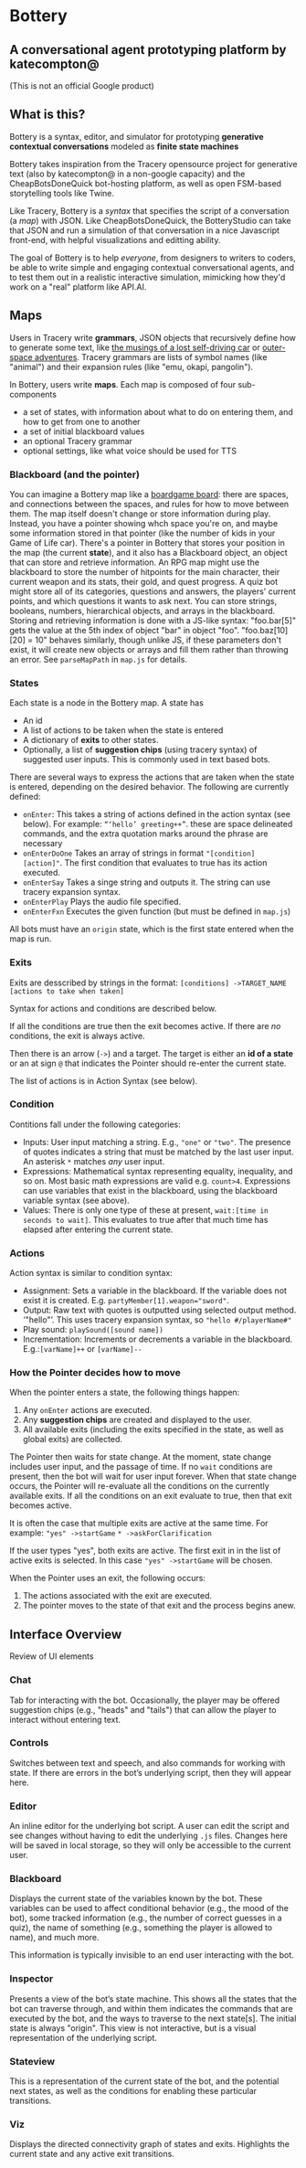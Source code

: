 # Bottery
## A conversational agent prototyping platform by katecompton@

(This is not an official Google product)

## What is this?

Bottery is a syntax, editor, and simulator for prototyping **generative contextual conversations** modeled as **finite state machines**

Bottery takes inspiration from the Tracery opensource project for generative text (also by katecompton@ in a non-google capacity) and the CheapBotsDoneQuick bot-hosting platform, as well as open FSM-based storytelling tools like Twine.  

Like Tracery, Bottery is a *syntax* that specifies the script of a conversation (a *map*) with JSON.  Like CheapBotsDoneQuick, the BotteryStudio can take that JSON and run a simulation of that conversation in a nice Javascript front-end, with helpful visualizations and editting ability.

The goal of Bottery is to help *everyone*, from designers to writers to coders, be able to write simple and engaging  contextual conversational agents, and to test them out in a realistic interactive simulation, mimicking how they'd work on a "real" platform like API.AI.  


## Maps

Users in Tracery write **grammars**, JSON objects that recursively define how to generate some text, like [the musings of a lost self-driving car](http://cheapbotsdonequick.com/source/losttesla) or [outer-space adventures](http://cheapbotsdonequick.com/source/tinyadv).  Tracery grammars are lists of symbol names (like "animal") and their expansion rules (like "emu, okapi, pangolin").

In Bottery, users write **maps**.  Each map is composed of four sub-components
* a set of states, with information about what to do on entering them, and how to get from one to another
* a set of initial blackboard values
* an optional Tracery grammar
* optional settings, like what voice should be used for TTS

### Blackboard (and the pointer)

You can imagine a Bottery map like a [boardgame board](https://www.google.com/url?sa=i&rct=j&q=&esrc=s&source=images&cd=&ved=0ahUKEwibnLuC-JDSAhVRyWMKHZQNB3cQjRwIBw&url=https%3A%2F%2Fwww.pinterest.com%2Fpin%2F361273201334614541%2F&psig=AFQjCNGOTBu2PiFkWuV4zs2eeF-mL0PP-Q&ust=1487208084344985): there are spaces, and connections between the spaces, and rules for how to move between them.  The map itself doesn't change or store information during play.  Instead, you have a pointer showing whch space you're on, and maybe some information stored in that pointer (like the number of kids in your Game of Life car).  There's a pointer in Bottery that stores your position in the map (the current **state**), and it also has a Blackboard object, an object that can store and retrieve information.  An RPG map might use the blackboard to store the number of hitpoints for the main character, their current weapon and its stats, their gold, and quest progress.  A quiz bot might store all of its categories, questions and answers, the players' current points, and which questions it wants to ask next.  You can store strings, booleans, numbers, hierarchical objects, and arrays in the blackboard.  Storing and retrieving information is done with a JS-like syntax: "foo.bar[5]" gets the value at the 5th index of object "bar" in object "foo".  "foo.baz[10][20] = 10" behaves similarly, though unlike JS, if these parameters don't exist, it will create new objects or arrays and fill them rather than throwing an error. See `parseMapPath` in `map.js` for details.

### States

Each state is a node in the Bottery map. A state has
* An id
* A list of actions to be taken when the state is entered
* A dictionary of **exits** to other states.
* Optionally, a list of **suggestion chips** (using tracery syntax) of suggested user inputs. This is commonly used in text based bots.

There are several ways to express the actions that are taken when the state is entered, depending on the desired behavior. The following are currently defined:
* `onEnter`: This takes a string of actions defined in the action syntax (see below). For example: `“‘hello’ greeting++”`. these are space delineated commands, and the extra quotation marks around the phrase are necessary
* `onEnterDoOne` Takes an array of strings in format `"[condition] [action]"`. The first condition that evaluates to true has its action executed.
* `onEnterSay` Takes a singe string and outputs it. The string can use tracery expansion syntax.
* `onEnterPlay` Plays the audio file specified.
* `onEnterFxn` Executes the given function (but must be defined in `map.js`)

All bots must have an `origin` state, which is the first state entered when the map is run.

### Exits

Exits are desscribed by strings in the format:
`[conditions] ->TARGET_NAME [actions to take when taken]`

Syntax for actions and conditions are described below.

If all the conditions are true then the exit becomes active. If there are *no* conditions, the exit is always active.

Then there is an arrow (`->`) and a target.  The target is either an **id of a state** or an at sign `@` that indicates the Pointer should re-enter the current state.

The list of actions is in Action Syntax (see below).

### Condition

Contitions fall under the following categories:
* Inputs: User input matching a string. E.g., `"one"` or `"two"`. The presence of quotes indicates a string that must be matched by the last user input. An asterisk `*` matches *any* user input.
* Expressions: Mathematical syntax representing equality, inequality, and so on. Most basic math expressions are valid e.g. `count>4`. Expressions can use variables that exist in the blackboard, using the blackboard variable syntax (see above). 
* Values: There is only one type of these at present, `wait:[time in seconds to wait]`. This evaluates to true after that much time has elapsed after entering the current state.

### Actions

Action syntax is similar to condition syntax:
* Assignment: Sets a variable in the blackboard. If the variable does not exist it is created. E.g. `partyMember[1].weapon="sword"`.
* Output: Raw text with quotes is outputted using selected output method. ‘"hello"’. This uses tracery expansion syntax, so `"hello #/playerName#"`
* Play sound: `playSound([sound name])`
* Incrementation: Increments or decrements a variable in the blackboard. E.g.:`[varName]++` or `[varName]--`

### How the Pointer decides how to move

When the pointer enters a state, the following things happen:
1. Any `onEnter` actions are executed.
2. Any **suggestion chips** are created and displayed to the user.
3. All available exits (including the exits specified in the state, as well as global exits) are collected.

The Pointer then waits for state change. At the moment, state change includes user input, and the passage of time. If no `wait` conditions are present, then the bot will wait for user input forever. When that state change occurs, the Pointer will re-evaluate all the conditions on the currently available exits. If all the conditions on an exit evaluate to true, then that exit becomes active.

It is often the case that multiple exits are active at the same time. For example:
`"yes" ->startGame`
`* ->askForClarification`

If the user types "yes", both exits are active. The first exit in in the list of active exits is selected. In this case `"yes" ->startGame` will be chosen.

When the Pointer uses an exit, the following occurs:
1. The actions associated with the exit are executed.
2. The pointer moves to the state of that exit and the process begins anew.

## Interface Overview

Review of UI elements

### Chat

Tab for interacting with the bot. Occasionally, the player may be offered suggestion chips (e.g., "heads" and "tails") that can allow the player to interact without entering text.

### Controls

Switches between text and speech, and also commands for working with state.
If there are errors in the bot’s underlying script, then they will appear here.

### Editor

An inline editor for the underlying bot script. A user can edit the script and see changes without having to edit the underlying `.js` files. Changes here will be saved in local storage, so they will only be accessible to the current user.

### Blackboard

Displays the current state of the variables known by the bot. These variables can be used to affect conditional behavior (e.g., the mood of the bot), some tracked information (e.g., the number of correct guesses in a quiz), the name of something (e.g., something the player is allowed to name), and much more.

This information is typically invisible to an end user interacting with the bot.

### Inspector

Presents a view of the bot’s state machine. This shows all the states that the bot can traverse through, and within them indicates the commands that are executed by the bot, and the ways to traverse to the next state[s]. The initial state is always "origin". This view is not interactive, but is a visual representation of the underlying script.

### Stateview

This is a representation of the current state of the bot, and the potential next states, as well as the conditions for enabling these particular transitions.

### Viz

Displays the directed connectivity graph of states and exits. Highlights the current state and any active exit transitions.



